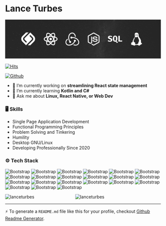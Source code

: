 # Lance Turbes

![profile-banner](./lance-profile-banner.png)

[![Hits](https://hits.seeyoufarm.com/api/count/incr/badge.svg?url=https%3A%2F%2Fgithub.com%2Flanceturbes%2Flanceturbes&count_bg=%2379C83D&title_bg=%23555555&icon=&icon_color=%23E7E7E7&title=Profile+Views&edge_flat=false)](https://hits.seeyoufarm.com)

[![Github](https://img.shields.io/github/followers/lanceturbes?label=Follow&style=social)](https://github.com/lanceturbes)

- 🔭 I’m currently working on **streamlining React state management**
- 🌱 I’m currently learning **Kotlin and C#**
- 💬 Ask me about **Linux, React Native, or Web Dev**

### 🖥 Skills

- Single Page Application Development
- Functional Programming Principles
- Problem Solving and Tinkering
- Humility
- Desktop GNU/Linux
- Developing Professionally Since 2020
### ⚙️ Tech Stack

![Bootstrap](https://img.shields.io/badge/-HTML5-05122A?style=flat&logo=HTML5&color=353535) ![Bootstrap](https://img.shields.io/badge/-CSS3-05122A?style=flat&logo=CSS3&color=353535) ![Bootstrap](https://img.shields.io/badge/-JavaScript-05122A?style=flat&logo=JavaScript&color=353535) ![Bootstrap](https://img.shields.io/badge/-TypeScript-05122A?style=flat&logo=TypeScript&color=353535) ![Bootstrap](https://img.shields.io/badge/-Git-05122A?style=flat&logo=Git&color=353535) ![Bootstrap](https://img.shields.io/badge/-Redux-05122A?style=flat&logo=Redux&color=353535) ![Bootstrap](https://img.shields.io/badge/-React-05122A?style=flat&logo=React&color=353535) ![Bootstrap](https://img.shields.io/badge/-React%20Native-05122A?style=flat&logo=React-Native&color=353535) ![Bootstrap](https://img.shields.io/badge/-Node.js-05122A?style=flat&logo=Node.js&color=353535) ![Bootstrap](https://img.shields.io/badge/-Kotlin-05122A?style=flat&logo=Kotlin&color=353535) ![Bootstrap](https://img.shields.io/badge/-Elm-05122A?style=flat&logo=Elm&color=353535) ![Bootstrap](https://img.shields.io/badge/-Go-05122A?style=flat&logo=Go&color=353535) ![Bootstrap](https://img.shields.io/badge/-CSharp-05122A?style=flat&logo=CSharp&color=353535) ![Bootstrap](https://img.shields.io/badge/-.NET-05122A?style=flat&logo=.NET&color=353535) ![Bootstrap](https://img.shields.io/badge/-PostgreSQL-05122A?style=flat&logo=PostgreSQL&color=353535) ![Bootstrap](https://img.shields.io/badge/-SQLite-05122A?style=flat&logo=SQLite&color=353535) ![Bootstrap](https://img.shields.io/badge/-Vite-05122A?style=flat&logo=Vite&color=353535) ![Bootstrap](https://img.shields.io/badge/-Webpack-05122A?style=flat&logo=Webpack&color=353535) ![Bootstrap](https://img.shields.io/badge/-Linux-05122A?style=flat&logo=Linux&color=353535) ![Bootstrap](https://img.shields.io/badge/-Fedora-05122A?style=flat&logo=Fedora&color=353535) ![Bootstrap](https://img.shields.io/badge/-NeoVim-05122A?style=flat&logo=NeoVim&color=353535)

<div>
  <img width="45%" align="left" src="https://github-readme-stats.vercel.app/api/top-langs/?username=lanceturbes&hide=javascript,objective-c,objective-c%2B%2B,java,ruby&theme=transparent&layout=compact" alt="lanceturbes" />
  <img width="50%"  src="https://github-readme-streak-stats.herokuapp.com/?user=lanceturbes&theme=transparent" alt="lanceturbes" />
</div>

---
:zap: To generate a `README.md` file like this for your profile, checkout [Github Readme Generator](https://hejazizo-github-profile-readme-srcstreamlit-app-i6skm7.streamlit.app/).
